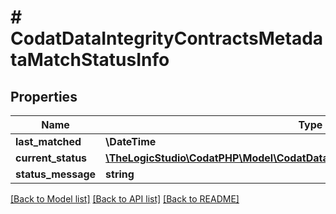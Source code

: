 # # CodatDataIntegrityContractsMetadataMatchStatusInfo

## Properties

Name | Type | Description | Notes
------------ | ------------- | ------------- | -------------
**last_matched** | **\DateTime** |  | [optional]
**current_status** | [**\TheLogicStudio\CodatPHP\Model\CodatDataIntegrityContractsMetadataRunStatus**](CodatDataIntegrityContractsMetadataRunStatus.md) |  | [optional]
**status_message** | **string** |  | [optional]

[[Back to Model list]](../../README.md#models) [[Back to API list]](../../README.md#endpoints) [[Back to README]](../../README.md)
